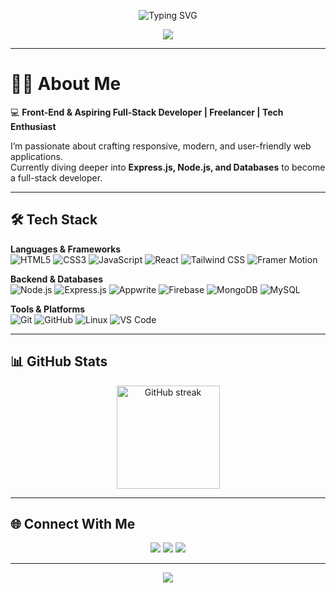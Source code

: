 <!-- Typing SVG -->
<p align="center">
  <img src="https://readme-typing-svg.herokuapp.com?font=Fira+Code&size=24&duration=3000&pause=1000&color=38B2AC&center=true&vCenter=true&width=600&lines=Hi+There!+👋;I'm+Muhammad+Sohaib;Full-Stack+Developer;Freelancer+%7C+Tech+Enthusiast;Always+Learning+New+Things" alt="Typing SVG" />
</p>

<!-- Wave Banner -->
<p align="center">
  <img src="https://capsule-render.vercel.app/api?type=waving&color=0:38B2AC,100:4C51BF&height=200&section=header&text=Muhammad%20Sohaib&fontSize=40&fontColor=fff&animation=fadeIn&fontAlignY=35" />
</p>

---

# 👨‍💻 About Me  

💻 **Front-End & Aspiring Full-Stack Developer | Freelancer | Tech Enthusiast**  

I’m passionate about crafting responsive, modern, and user-friendly web applications.  
Currently diving deeper into **Express.js, Node.js, and Databases** to become a full-stack developer.  

---

## 🛠️ Tech Stack  

**Languages & Frameworks**  
![HTML5](https://img.shields.io/badge/HTML5-E34F26?style=for-the-badge&logo=html5&logoColor=fff)
![CSS3](https://img.shields.io/badge/CSS3-1572B6?style=for-the-badge&logo=css3&logoColor=fff)
![JavaScript](https://img.shields.io/badge/JavaScript-F7DF1E?style=for-the-badge&logo=javascript&logoColor=000)
![React](https://img.shields.io/badge/React-61DBFB?style=for-the-badge&logo=react&logoColor=000)
![Tailwind CSS](https://img.shields.io/badge/Tailwind_CSS-38B2AC?style=for-the-badge&logo=tailwind-css&logoColor=fff)
![Framer Motion](https://img.shields.io/badge/Framer_Motion-0055FF?style=for-the-badge&logo=framer&logoColor=fff)

**Backend & Databases**  
![Node.js](https://img.shields.io/badge/Node.js-339933?style=for-the-badge&logo=node.js&logoColor=fff)
![Express.js](https://img.shields.io/badge/Express.js-000000?style=for-the-badge&logo=express&logoColor=fff)
![Appwrite](https://img.shields.io/badge/Appwrite-F02E65?style=for-the-badge&logo=appwrite&logoColor=fff)
![Firebase](https://img.shields.io/badge/Firebase-FFCA28?style=for-the-badge&logo=firebase&logoColor=000)
![MongoDB](https://img.shields.io/badge/MongoDB-47A248?style=for-the-badge&logo=mongodb&logoColor=fff)
![MySQL](https://img.shields.io/badge/MySQL-4479A1?style=for-the-badge&logo=mysql&logoColor=fff)

**Tools & Platforms**  
![Git](https://img.shields.io/badge/Git-F05032?style=for-the-badge&logo=git&logoColor=fff)
![GitHub](https://img.shields.io/badge/GitHub-181717?style=for-the-badge&logo=github&logoColor=fff)
![Linux](https://img.shields.io/badge/Linux-FCC624?style=for-the-badge&logo=linux&logoColor=000)
![VS Code](https://img.shields.io/badge/VS_Code-007ACC?style=for-the-badge&logo=visual-studio-code&logoColor=fff)

---

## 📊 GitHub Stats
<p align="center">
  <img src="https://github-readme-streak-stats.herokuapp.com/?user=msohaaib&theme=tokyonight" alt="GitHub streak" height="165"/>
</p>

---

## 🌐 Connect With Me  
<p align="center">
  <a href="https://github.com/msohaaib"><img src="https://img.shields.io/badge/GitHub-181717?style=for-the-badge&logo=github&logoColor=fff"/></a>
  <a href="https://www.linkedin.com/in/msohaaib/"><img src="https://img.shields.io/badge/LinkedIn-0077B5?style=for-the-badge&logo=linkedin&logoColor=fff"/></a>
  <a href="mailto:msohaib55@outlook.com"><img src="https://img.shields.io/badge/Gmail-D14836?style=for-the-badge&logo=gmail&logoColor=fff"/></a>
</p>

---

<!-- Footer Wave -->
<p align="center">
  <img src="https://capsule-render.vercel.app/api?type=waving&color=0:4C51BF,100:38B2AC&height=100&section=footer"/>
</p>
